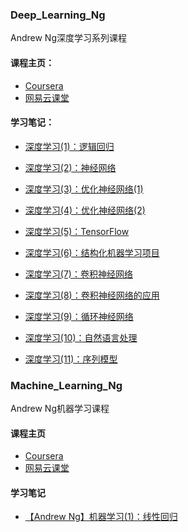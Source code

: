 ﻿### Deep_Learning_Ng

Andrew Ng深度学习系列课程

#### 课程主页：
* [Coursera](https://www.coursera.org/specializations/deep-learning)  
* [网易云课堂](http://mooc.study.163.com/smartSpec/detail/1001319001.htm)

#### 学习笔记：
* [深度学习(1)：逻辑回归](http://binweber.top/2017/09/12/deep_learning_1/)

* [深度学习(2)：神经网络](http://binweber.top/2017/09/25/deep_learning_2/)

* [深度学习(3)：优化神经网络(1)](http://binweber.top/2017/09/28/deep_learning_3/)

* [深度学习(4)：优化神经网络(2)](http://binweber.top/2017/10/06/deep_learning_4/)

* [深度学习(5)：TensorFlow](http://binweber.top/2017/10/14/deep_learning_5/)

* [深度学习(6)：结构化机器学习项目](http://binweber.top/2017/11/09/deep_learning_6/)

* [深度学习(7)：卷积神经网络](http://binweber.top/2017/11/28/deep_learning_7/)

* [深度学习(8)：卷积神经网络的应用](http://binweber.top/2018/01/18/deep_learning_8/)

* [深度学习(9)：循环神经网络](http://binweber.top/2018/02/20/deep_learning_9/)

* [深度学习(10)：自然语言处理](http://binweber.top/2018/03/01/deep_learning_10/)

* [深度学习(11)：序列模型](http://binweber.top/2018/03/09/deep_learning_11/)

### Machine_Learning_Ng

Andrew Ng机器学习课程

#### 课程主页
* [Coursera](https://www.coursera.org/learn/machine-learning/)
* [网易云课堂](https://study.163.com/course/courseMain.htm?courseId=1004570029)

#### 学习笔记
* [【Andrew Ng】机器学习(1)：线性回归](http://binweber.top/2019/03/02/ng_machine_learning_1)